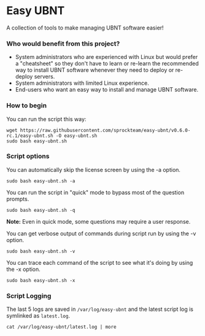 # Easy UBNT
A collection of tools to make managing UBNT software easier!

### Who would benefit from this project?
* System administrators who are experienced with Linux but would prefer a "cheatsheet" so they don't have to learn or re-learn the recommended way to install UBNT software whenever they need to deploy or re-deploy servers.
* System administrators with limited Linux experience.
* End-users who want an easy way to install and manage UBNT software.

### How to begin
You can run the script this way:
```console
wget https://raw.githubusercontent.com/sprockteam/easy-ubnt/v0.6.0-rc.1/easy-ubnt.sh -O easy-ubnt.sh
sudo bash easy-ubnt.sh
```

### Script options
You can automatically skip the license screen by using the -a option.
```console
sudo bash easy-ubnt.sh -a
```

You can run the script in "quick" mode to bypass most of the question prompts.
```console
sudo bash easy-ubnt.sh -q
```

**Note:** Even in quick mode, some questions may require a user response.

You can get verbose output of commands during script run by using the -v option.
```console
sudo bash easy-ubnt.sh -v
```

You can trace each command of the script to see what it's doing by using the -x option.
```console
sudo bash easy-ubnt.sh -x
```

### Script Logging
The last 5 logs are saved in `/var/log/easy-ubnt` and the latest script log is symlinked as `latest.log`.
```console
cat /var/log/easy-ubnt/latest.log | more
```
